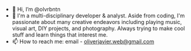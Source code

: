 - 👋 Hi, I’m @olvrbntn
- 👀 I'm a multi-disciplinary developer & analyst. Aside from coding, I'm passionate about many creative endeavors including playing music, visual art, DIY projects, and photography. Always trying to make cool stuff and learn things that interest me.
- 📫 How to reach me: email - oliverjavier.web@gmail.com



